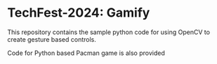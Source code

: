 
# TechFest-2024: Gamify
This repository contains the sample python code for using OpenCV to create gesture based controls. 

Code for Python based Pacman game is also provided
